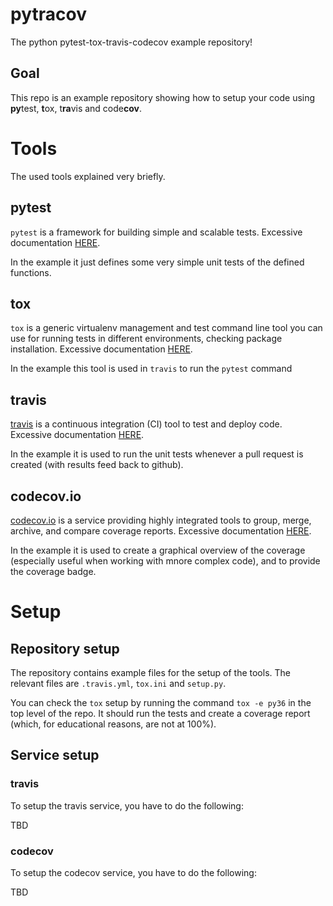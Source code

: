 # pytracov
The python pytest-tox-travis-codecov example repository!
## Goal
This repo is an example repository showing how to setup your code using **py**test, **t**ox, t**ra**vis and code**cov**.
# Tools
The used tools explained very briefly. 
## pytest
`pytest` is a framework for building simple and scalable tests. 
Excessive documentation [HERE](https://docs.pytest.org/en/stable/contents.html).

In the example it just defines some very simple unit tests of the defined functions.

## tox
`tox` is a generic virtualenv management and test command line tool you can use for running tests in different environments, checking package installation. Excessive documentation [HERE](https://tox.readthedocs.io/en/latest/).

In the example this tool is used in `travis` to run the `pytest` command

## travis
[travis](https://travis-ci.org/) is a continuous integration (CI) tool to test and deploy code. Excessive documentation [HERE](https://docs.travis-ci.com/).

In the example it is used to run the unit tests whenever a pull request is created (with results feed back to github).

## codecov.io
[codecov.io](https://codecov.io/) is a service providing highly integrated tools to group, merge, archive, and compare coverage reports. Excessive documentation [HERE](https://docs.codecov.io/docs).

In the example it is used to create a graphical overview of the coverage (especially useful when working with mnore complex code), and to provide the coverage badge.


# Setup

## Repository setup
The repository contains example files for the setup of the tools. The relevant files are `.travis.yml`, `tox.ini` and `setup.py`. 

You can check the `tox` setup by running the command `tox -e py36` in the top level of the repo. It should run the tests and create a coverage report (which, for educational reasons, are not at 100%). 

## Service setup

### travis
To setup the travis service, you have to do the following:

TBD
### codecov 
To setup the codecov service, you have to do the following:

TBD
